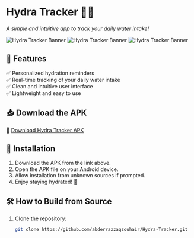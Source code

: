# Hydra Tracker 🚰💧  
*A simple and intuitive app to track your daily water intake!*  

![Hydra Tracker Banner](https://raw.githubusercontent.com/abderrazzaqzouhair/HydraTracker/main/img/screenzy-1741661001355.png)
![Hydra Tracker Banner](https://raw.githubusercontent.com/abderrazzaqzouhair/HydraTracker/main/img/screenzy-1741660600429.png)
![Hydra Tracker Banner](https://raw.githubusercontent.com/abderrazzaqzouhair/HydraTracker/main/img/screenzy-1741660711395.png)


## 📌 Features  
✅ Personalized hydration reminders  
✅ Real-time tracking of your daily water intake  
✅ Clean and intuitive user interface  
✅ Lightweight and easy to use  

## 📥 Download the APK  
🔗 [Download Hydra Tracker APK](https://github.com/abderrazzaqzouhair/Hydra-Tracker/blame/main/app/release/Hydra%20Tracker.apk)  

## 🚀 Installation  
1. Download the APK from the link above.  
2. Open the APK file on your Android device.  
3. Allow installation from unknown sources if prompted.  
4. Enjoy staying hydrated! 💙  

## 🛠 How to Build from Source  
1. Clone the repository:  
   ```bash
   git clone https://github.com/abderrazzaqzouhair/Hydra-Tracker.git
